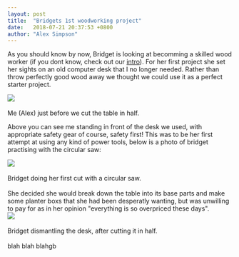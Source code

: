 ```yaml
---
layout: post
title:  "Bridgets 1st woodworking project"
date:   2018-07-21 20:37:53 +0800
author: "Alex Simpson"
--- 
```


As you should know by now, Bridget is looking at becomming a skilled wood worker (if you dont know, check out our [intro]({{site.url}}/2017/05/09/Introductions.html)). For her first project she set her sights on an old computer desk that I no longer needed. Rather than throw perfectly good wood away we thought we could use it as a perfect starter project. 
<div class="imageHolder1"> 
	<img src="{{site.url}}/images/Bridgets 1st woodworking project/alex_and_original.jpg" style="max-width: 60%"/> 
		<div class="caption1">
		<br>Me (Alex) just before we cut the table in half.
		</div> 
</div> 

<!--more--> 

Above you can see me standing in front of the desk we used, with appropriate safety gear of course, safety first! This was to be her first attempt at using any kind of power tools, below is a photo of bridget practising with the circular saw:

<div class="imageHolder1"> 
	<img src="{{site.url}}/images/Bridgets 1st woodworking project/circular_saw.jpg" style="max-width: 60%"/> 
		<div class="caption1">
		<br>Bridget doing her first cut with a circular saw.
		</div> 
</div> 
<br>
She decided she would break down the table into its base parts and make some planter boxs that she had been desperatly wanting, but was unwilling to pay for as in her opinion "everything is so overpriced these days".

<div class="imageHolder1"> 
	<img src="{{site.url}}/images/Bridgets 1st woodworking project/dismantling.jpg" style="max-width: 60%"/> 
		<div class="caption1">
		<br>Bridget dismantling the desk, after cutting it in half.
		</div> 
</div>
<br>
blah blah blahgb

